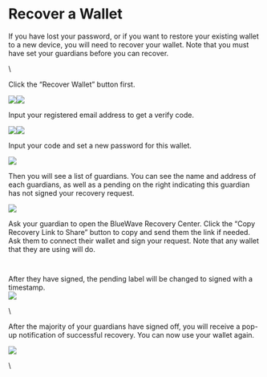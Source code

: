 # Recover a Wallet

If you have lost your password, or if you want to restore your existing wallet to a new device, you will need to recover your wallet. Note that you must have set your guardians before you can recover.

\


Click the “Recover Wallet” button first.

![](<../.gitbook/assets/image (23).png>)![](<../.gitbook/assets/image (24).png>)

Input your registered email address to get a verify code.

![](<../.gitbook/assets/image (25).png>)![](<../.gitbook/assets/image (26).png>)

Input your code and set a new password for this wallet.

![](<../.gitbook/assets/image (27).png>)

Then you will see a list of guardians. You can see the name and address of each guardians, as well as a pending on the right indicating this guardian has not signed your recovery request.

![](<../.gitbook/assets/image (28).png>)

Ask your guardian to open the BlueWave Recovery Center. Click the “Copy Recovery Link to Share” button to copy and send them the link if needed. Ask them to connect their wallet and sign your request. Note that any wallet that they are using will do.&#x20;

<figure><img src="../.gitbook/assets/image (33).png" alt=""><figcaption></figcaption></figure>

<figure><img src="../.gitbook/assets/image (32).png" alt=""><figcaption></figcaption></figure>

After they have signed, the pending label will be changed to signed with a timestamp.\
![](https://lh5.googleusercontent.com/mjPpaW5fuY9H1Gv74sMg0XUATxMljYMtAWGajYsZqpML9-u2RW1DuSZkiuf8sHgkRqBt71c85AhizzyoCkRwaDOUhDZ1SAc-cB-fhHwyH3F5f\_d4BT59PxJQtkjpCyJ0FRBGuHNQu14eetGpHwub0DU)

\


After the majority of your guardians have signed off, you will receive a pop-up notification of successful recovery. You can now use your wallet again.

![](https://lh4.googleusercontent.com/4THOYg2Z33Xd7ON7pgcPxNhas6N5X3CGmH6WcKk7gmv0UplbIr-U7e8gRubdB1mIFaEyIzs\_0PnapZbiqa0Mcj6dkTjUfMt7gHPwdgOFRUoKalbN7KuXOVk1Q6uoWHlks70Sax\_Rr\_FnQDl5utL6FPQ)

\
